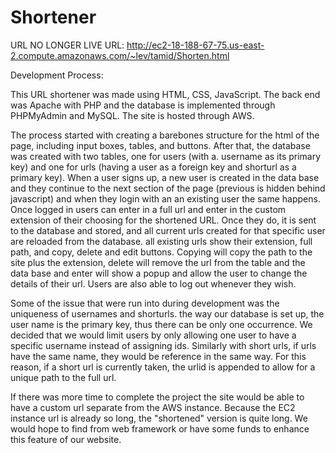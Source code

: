 # Shortener

URL NO LONGER LIVE
URL: http://ec2-18-188-67-75.us-east-2.compute.amazonaws.com/~lev/tamid/Shorten.html


Development Process:

This URL shortener was made using HTML, CSS, JavaScript. The back end was Apache with PHP and the database is implemented through PHPMyAdmin and MySQL. The site is hosted through AWS.

The process started with creating a barebones structure for the html of the page, including input boxes, tables, and buttons. After that, the database was created with two tables, one for users (with a. username as its primary key) and one for urls (having a user as a foreign key and shorturl as a primary key). When a user signs up, a new user is created in the data base and they continue to the next section of the page (previous is hidden behind javascript) and when they login with an an existing user the same happens. Once logged in users can enter in a full url and enter in the custom extension of their choosing for the shortened URL. Once they do, it is sent to the database and stored, and all current urls created for that specific user are reloaded from the database. all existing urls show their extension, full path, and copy, delete and edit buttons. Copying will copy the path to the site plus the extension, delete will remove the url from the table and the data base and enter will show a popup and allow the user to change the details of their url. Users are also able to log out whenever they wish.

Some of the issue that were run into during development was the uniqueness of usernames and shorturls. the way our database is set up, the user name is the primary key, thus there can be only one occurrence. We decided that we would limit users by only allowing one user to have a specific username instead of assigning ids. Similarly with short urls, if urls have the same name, they would be reference in the same way. For this reason, if a short url is currently taken, the urlid is appended to allow for a unique path to the full url.

If there was more time to complete the project the site would be able to have a custom url separate from the AWS instance. Because the EC2 instance url is already so long, the "shortened" version is quite long. We would hope to find from web framework or have some funds to enhance this feature of our website. 
